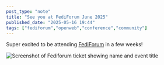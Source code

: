 ```yaml
---
post_type: "note" 
title: "See you at FediForum June 2025"
published_date: "2025-05-16 19:44"
tags: ["fediforum","openweb","conference","community"]
---
```


Super excited to be attending [FediForum](https://fediforum.org/) in a few weeks!

![Screenshot of Fediforum ticket showing name and event title](/files/images/fediforum-ticket.png)
